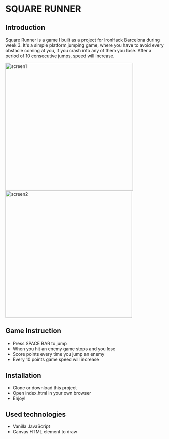 
# SQUARE RUNNER

## Introduction

Square Runner is a game I built as a project for IronHack Barcelona during week 3. It's a simple platform jumping game, where you have to avoid every obstacle coming at you, if you crash into any of them you lose. After a period of 10 consecutive jumps, speed will increase.

<img width="403" alt="screen1" src="https://user-images.githubusercontent.com/71603551/152225792-98ade2e2-e66d-4453-91fb-c946bed66794.png">   <img width="400" alt="screen2" src="https://user-images.githubusercontent.com/71603551/152225817-19ed8407-d5fb-4967-af5e-6ab29c88cdf9.png">

## Game Instruction
- Press SPACE BAR to jump
- When you hit an enemy game stops and you lose
- Score points every time you jump an enemy
- Every 10 points game speed will increase

## Installation
- Clone or download this project
- Open index.html in your own browser
- Enjoy!

## Used technologies

- Vanilla JavaScript
- Canvas HTML element to draw




